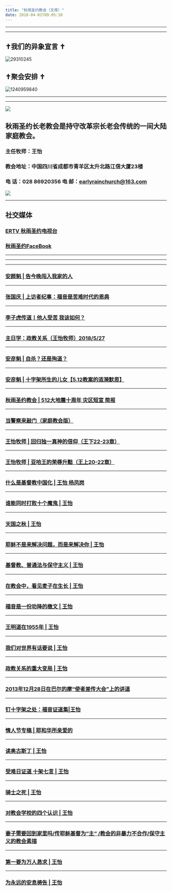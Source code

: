 ```yaml
---
title: "秋雨圣约教会（文库）"
date: 2018-04-01T09:05:10
---
```


-------------------------------------------------------------------------------------------------------------
------------------------------------------------------------------------------------------------------------

## ✝我们的异象宣言 ✝


![29310245](https://user-images.githubusercontent.com/37917810/40770705-0e303450-64ee-11e8-8a68-01700194500a.jpg)


## ✝聚会安排 ✝


![1240959840](https://user-images.githubusercontent.com/37917810/40770738-27f07d3c-64ee-11e8-960f-42a2758933a3.jpg)


------------------------------------------------------------------------------------------------------------
------------------------------------------------------------------------------------------------------------
<img src="http://ww1.sinaimg.cn/large/00763B6bgy1fpvojilplcj308008074j.jpg"/>



## 秋雨圣约长老教会是持守改革宗长老会传统的一间大陆家庭教会。 

###  主任牧师：王怡 
### 教会地址：中国四川省成都市青羊区太升北路江信大厦23楼
###  电        话：028 86920356           电        邮：earlyrainchurch@163.com
<img src="http://ww1.sinaimg.cn/large/00763B6bly1fq11ea2huhg304201qgm0.gif"/>


------------------------------------------------------------------------------------------------------------
## **社交媒体**
###  [ERTV 秋雨圣约电视台](https://www.youtube.com/channel/UCn7IF7YEKrgKi0LaCsX8YCg/about)
### [秋雨圣约FaceBook](https://www.facebook.com/church.earlyraincovenant)
------------------------------------------------------------------------------------------------------------
------------------------------------------------------------------------------------------------------------
------------------------------------------------------------------------------------------------------------
### [安颜魁 | 告今晚闯入我家的人](https://github.com/chengduqiuyu/-/issues/48)
-------------------------------------------------------------------------------------------------------------
### [张国庆 | 上访者纪事：福音是苦难时代的恩典](https://github.com/chengduqiuyu/-/issues/47)
-------------------------------------------------------------------------------------------------------------
### [李子虎传道丨他人受苦 我该如何？](https://github.com/chengduqiuyu/-/issues/46)
-------------------------------------------------------------------------------------------------------------
### [主日学：政教关系（王怡牧师）2018/5/27](https://github.com/chengduqiuyu/-/issues/45)
-------------------------------------------------------------------------------------------------------------
### [安彦魁 | 自杀？还是殉道？](https://github.com/chengduqiuyu/-/issues/44)
-------------------------------------------------------------------------------------------------------------
### [安彦魁 | 十字架所生的儿女【5.12教案的涟漪默思】](https://github.com/chengduqiuyu/-/issues/41)
-------------------------------------------------------------------------------------------------------------
### [秋雨圣约教会 | 512大地震十周年 灾区短宣 简报](https://github.com/chengduqiuyu/-/issues/34)
-------------------------------------------------------------------------------------------------------------
### [当警察来敲门（家庭教会版）](https://github.com/chengduqiuyu/-/issues/33)
-------------------------------------------------------------------------------------------------------------
### [王怡牧师 | 回归独一真神的信仰（王下22-23章）](https://github.com/chengduqiuyu/-/issues/32)
-------------------------------------------------------------------------------------------------------------
### [王怡牧师 | 亚哈王的荣辱升黜（王上20-22章）](https://github.com/chengduqiuyu/-/issues/30)
-------------------------------------------------------------------------------------------------------------
### [什么是基督教中国化 | 王怡 杨凤岗](https://github.com/chengduqiuyu/-/issues/29)
-------------------------------------------------------------------------------------------------------------
### [谁能同时打败十个魔鬼 | 王怡](https://github.com/chengduqiuyu/-/issues/4)
-------------------------------------------------------------------------------------------------------------
### [天国之秋 | 王怡](https://github.com/chengduqiuyu/-/issues/5)
-------------------------------------------------------------------------------------------------------------
### [耶稣不是来解决问题，而是来解决你 | 王怡](https://github.com/chengduqiuyu/-/issues/8)
-------------------------------------------------------------------------------------------------------------
### [基督教、普通法与保守主义 | 王怡](https://github.com/chengduqiuyu/-/issues/9)
-------------------------------------------------------------------------------------------------------------
### [在教会中，看见麦子在生长 | 王怡](https://github.com/chengduqiuyu/-/issues/10)
-------------------------------------------------------------------------------------------------------------
### [福音是一份劝降的檄文 | 王怡](https://github.com/chengduqiuyu/-/issues/11)
-------------------------------------------------------------------------------------------------------------
### [王明道在1955年 | 王怡](https://github.com/chengduqiuyu/-/issues/12)
-------------------------------------------------------------------------------------------------------------
### [我们对世界有话要说 | 王怡](https://github.com/chengduqiuyu/-/issues/17)
-------------------------------------------------------------------------------------------------------------
### [政教关系的重大变局 | 王怡 ](https://github.com/chengduqiuyu/-/issues/28)
-------------------------------------------------------------------------------------------------------------
### [2013年12月28日在巴尔的摩“使者差传大会”上的讲道 ](https://github.com/chengduqiuyu/-/issues/27)
------------------------------------------------------------------------------------------------------------
### [钉十字架之处：福音证道集|王怡 ](https://github.com/chengduqiuyu/-/issues/26)
-------------------------------------------------------------------------------------------------------------
### [情人节专稿 | 耶和华所亲爱的 ](https://github.com/chengduqiuyu/-/issues/25)
-------------------------------------------------------------------------------------------------------------
### [读奥古斯丁 | 王怡 ](https://github.com/chengduqiuyu/-/issues/24)
-------------------------------------------------------------------------------------------------------------
### [受难日证道 十架七言 | 王怡 ](https://github.com/chengduqiuyu/-/issues/23)
-------------------------------------------------------------------------------------------------------------
### [骑士之死 | 王怡](https://github.com/chengduqiuyu/-/issues/22)
-------------------------------------------------------------------------------------------------------------
### [对教会学校的四个认识 | 王怡 ](https://github.com/chengduqiuyu/-/issues/21)
-------------------------------------------------------------------------------------------------------------
### [妻子需要回到家里吗/传耶稣基督为“主“ /教会的非暴力不合作/保守主义的教会素描](https://github.com/chengduqiuyu/-/issues/20)
-------------------------------------------------------------------------------------------------------------
### [第一要为万人恳求 | 王怡 ](https://github.com/chengduqiuyu/-/issues/19)
-------------------------------------------------------------------------------------------------------------
### [为永远的安息祷告 | 王怡 ](https://github.com/chengduqiuyu/-/issues/18)
